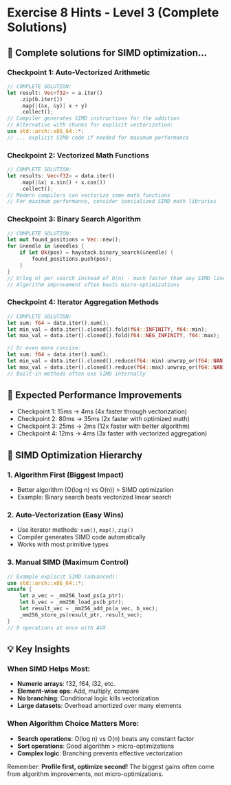 # Exercise 8 Hints - Level 3 (Complete Solutions)

## 🔧 Complete solutions for SIMD optimization...

### Checkpoint 1: Auto-Vectorized Arithmetic
```rust
// COMPLETE SOLUTION:
let result: Vec<f32> = a.iter()
    .zip(b.iter())
    .map(|(&x, &y)| x + y)
    .collect();
// Compiler generates SIMD instructions for the addition
// Alternative with chunks for explicit vectorization:
use std::arch::x86_64::*;
// ... explicit SIMD code if needed for maximum performance
```

### Checkpoint 2: Vectorized Math Functions
```rust
// COMPLETE SOLUTION:
let results: Vec<f32> = data.iter()
    .map(|&x| x.sin() + x.cos())
    .collect();
// Modern compilers can vectorize some math functions
// For maximum performance, consider specialized SIMD math libraries
```

### Checkpoint 3: Binary Search Algorithm
```rust
// COMPLETE SOLUTION:
let mut found_positions = Vec::new();
for &needle in &needles {
    if let Ok(pos) = haystack.binary_search(&needle) {
        found_positions.push(pos);
    }
}
// O(log n) per search instead of O(n) - much faster than any SIMD linear search
// Algorithm improvement often beats micro-optimizations
```

### Checkpoint 4: Iterator Aggregation Methods
```rust
// COMPLETE SOLUTION:
let sum: f64 = data.iter().sum();
let min_val = data.iter().cloned().fold(f64::INFINITY, f64::min);
let max_val = data.iter().cloned().fold(f64::NEG_INFINITY, f64::max);

// Or even more concise:
let sum: f64 = data.iter().sum();
let min_val = data.iter().cloned().reduce(f64::min).unwrap_or(f64::NAN);
let max_val = data.iter().cloned().reduce(f64::max).unwrap_or(f64::NAN);
// Built-in methods often use SIMD internally
```

## 🎯 Expected Performance Improvements
- Checkpoint 1: 15ms → 4ms (4x faster through vectorization)
- Checkpoint 2: 80ms → 35ms (2x faster with optimized math)
- Checkpoint 3: 25ms → 2ms (12x faster with better algorithm)
- Checkpoint 4: 12ms → 4ms (3x faster with vectorized aggregation)

## 🚀 SIMD Optimization Hierarchy

### 1. Algorithm First (Biggest Impact)
- Better algorithm (O(log n) vs O(n)) > SIMD optimization
- Example: Binary search beats vectorized linear search

### 2. Auto-Vectorization (Easy Wins)
- Use iterator methods: `sum()`, `map()`, `zip()`
- Compiler generates SIMD code automatically
- Works with most primitive types

### 3. Manual SIMD (Maximum Control)
```rust
// Example explicit SIMD (advanced):
use std::arch::x86_64::*;
unsafe {
    let a_vec = _mm256_load_ps(a_ptr);
    let b_vec = _mm256_load_ps(b_ptr);
    let result_vec = _mm256_add_ps(a_vec, b_vec);
    _mm256_store_ps(result_ptr, result_vec);
}
// 8 operations at once with AVX
```

## 💡 Key Insights

### When SIMD Helps Most:
- **Numeric arrays**: f32, f64, i32, etc.
- **Element-wise ops**: Add, multiply, compare
- **No branching**: Conditional logic kills vectorization
- **Large datasets**: Overhead amortized over many elements

### When Algorithm Choice Matters More:
- **Search operations**: O(log n) vs O(n) beats any constant factor
- **Sort operations**: Good algorithm > micro-optimizations
- **Complex logic**: Branching prevents effective vectorization

Remember: **Profile first, optimize second!** The biggest gains often come from algorithm improvements, not micro-optimizations.